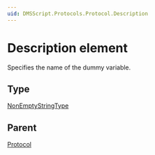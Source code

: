 ```yaml
---
uid: DMSScript.Protocols.Protocol.Description
---
```


# Description element

Specifies the name of the dummy variable.

## Type

[NonEmptyStringType](xref:Automation-NonEmptyStringType)

## Parent

[Protocol](xref:DMSScript.Protocols.Protocol)
